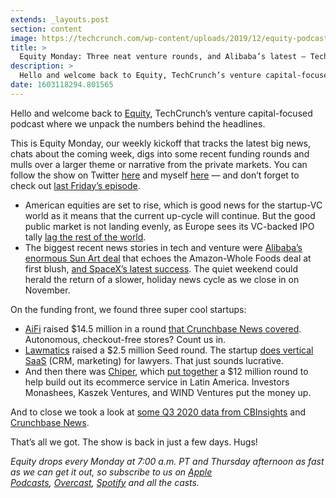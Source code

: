```yaml
--- 
extends: _layouts.post 
section: content 
image: https://techcrunch.com/wp-content/uploads/2019/12/equity-podcast-2019-phone-1-2-e1576159337785.jpg?w=300 
title: > 
  Equity Monday: Three neat venture rounds, and Alibaba’s latest – TechCrunch 
description: > 
  Hello and welcome back to Equity, TechCrunch’s venture capital-focused podcast where we unpack the numbers behind the headlines.This is Equity Monday, our weekly kickoff that tracks the latest big news, chats about the coming week, digs into some recent funding rounds and mulls over a larger theme or narrative from the private markets.The biggest recent news stories in tech and venture were Alibaba’s enormous Sun Art deal that echoes the Amazon-Whole Foods deal at first blush, and SpaceX’s latest success.On the funding front, we found three super cool startups:AiFi raised $14.5 million in a round that Crunchbase News covered.And then there was Chiper, which put together a $12 million round to help build out its ecommerce service in Latin America. 
date: 1603118294.801565 
--- 
```

<div><p id="speakable-summary"></p>
<p>Hello and welcome back to&#160;<a href="https://open.spotify.com/show/5IEYLip3eDppcOmy5DmphC?si=bjgo57TCQ-uFC38-iTy6HA">Equity</a>, TechCrunch&#8217;s venture capital-focused podcast where we unpack the numbers behind the headlines.</p>
<p>This is Equity Monday, our weekly kickoff that tracks the latest big news, chats about the coming week, digs into some recent funding rounds and mulls over a larger theme or narrative from the private markets. You can follow the show on Twitter&#160;<a href="https://twitter.com/equitypod">here</a>&#160;and myself&#160;<a href="https://twitter.com/alex">here</a>&#160;&#8212; and don&#8217;t forget to check out&#160;<a href="https://techcrunch.com/2020/10/15/when-was-the-last-time-you-worked-out-your-soul/">last Friday&#8217;s episode</a>.</p><p class="piano-inline-promo"></p>
<ul>
<li>American equities are set to rise, which is good news for the startup-VC world as it means that the current up-cycle will continue. But the good public market is not landing evenly, as Europe sees its VC-backed IPO tally <a href="https://www.cnbc.com/2020/10/19/why-tech-ipos-are-flourishing-in-the-us-and-china-but-not-europe.html">lag the rest of the world</a>.</li>
<li>The biggest recent news stories in tech and venture were <a href="https://techcrunch.com/2020/10/18/alibaba-group-will-spend-3-6-billion-to-take-control-of-chinese-supermarket-giant-sun-art/">Alibaba&#8217;s enormous Sun Art deal</a> that echoes the Amazon-Whole Foods deal at first blush, <a href="https://techcrunch.com/2020/10/19/spacex-successfully-launches-60-more-starlink-satellites-bringing-total-delivered-to-orbit-to-more-than-800/">and SpaceX&#8217;s latest success</a>. The quiet weekend could herald the return of a slower, holiday news cycle as we close in on November.</li>
</ul>
<p>On the funding front, we found three super cool startups:</p>
<ul>
<li><a href="https://www.aifi.com/">AiFi</a> raised $14.5 million in a round <a href="https://news.crunchbase.com/news/qualcomm-backed-aifi-to-deploy-14-5m-in-autonomous-stores/">that Crunchbase News covered</a>. Autonomous, checkout-free stores? Count us in.</li>
<li><a href="https://www.lawmatics.com/">Lawmatics</a> raised a $2.5 million Seed round. The startup <a href="https://techcrunch.com/2020/10/16/lawmatics-seed-funding/">does vertical SaaS</a> (CRM, marketing) for lawyers. That just sounds lucrative.</li>
<li>And then there was <a href="https://chiper.co/">Chiper</a>, which <a href="https://www.prnewswire.com/news-releases/chiper-raises-12-million-series-a-to-accelerate-the-digital-transformation-of-corner-store-retail-in-latin-america-301153831.html">put together</a> a $12 million round to help build out its ecommerce service in Latin America. Investors Monashees, Kaszek Ventures, and WIND Ventures put the money up.</li>
</ul>
<p>And to close we took a look at <a href="https://www.cbinsights.com/research/report/venture-capital-q3-2020/">some Q3 2020 data from CBInsights</a> and <a href="https://news.crunchbase.com/news/q3-2020-global-venture-report/">Crunchbase News</a>.</p>
<p>That&#8217;s all we got. The show is back in just a few days. Hugs!</p>
<p><i>Equity drops every Monday at 7:00 a.m. PT and Thursday afternoon as fast as we can get it out, so subscribe to us on&#160;</i><a href="https://itunes.apple.com/us/podcast/id1215439780"><i>Apple Podcasts</i></a><i>,&#160;</i><a href="https://overcast.fm/itunes1215439780/equity"><i>Overcast</i></a><i>,&#160;</i><a href="https://open.spotify.com/show/5IEYLip3eDppcOmy5DmphC?si=rZDFHv2sQUul_g94iCRgpQ"><i>Spotify</i></a><i> and all the casts.</i></p>
</div>
